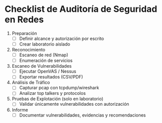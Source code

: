 # Checklist de Auditoría de Seguridad en Redes

1. Preparación
   - [ ] Definir alcance y autorización por escrito
   - [ ] Crear laboratorio aislado
2. Reconocimiento
   - [ ] Escaneo de red (Nmap)
   - [ ] Enumeración de servicios
3. Escaneo de Vulnerabilidades
   - [ ] Ejecutar OpenVAS / Nessus
   - [ ] Exportar resultados (CSV/PDF)
4. Análisis de Tráfico
   - [ ] Capturar pcap con tcpdump/wireshark
   - [ ] Analizar top talkers y protocolos
5. Pruebas de Explotación (solo en laboratorio)
   - [ ] Validar únicamente vulnerabilidades con autorización
6. Informe
   - [ ] Documentar vulnerabilidades, evidencias y recomendaciones
